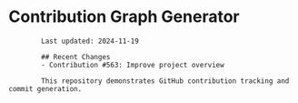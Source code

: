 # Contribution Graph Generator
            
            Last updated: 2024-11-19
            
            ## Recent Changes
            - Contribution #563: Improve project overview
            
            This repository demonstrates GitHub contribution tracking and commit generation.
        